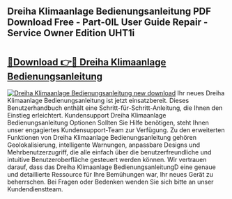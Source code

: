 ## Dreiha Klimaanlage Bedienungsanleitung PDF Download Free - Part-0IL User Guide Repair - Service Owner Edition UHT1i

# <h2><a href="http://df4rzuh.blite.top/?on=Dreiha+Klimaanlage+Bedienungsanleitung">🔗Download 👉🔴 Dreiha Klimaanlage Bedienungsanleitung</a></h2>

[![Dreiha Klimaanlage Bedienungsanleitung new download](https://i.imgur.com/lujVjoI.png)](http://df4rzuh.blite.top/?on=Dreiha+Klimaanlage+Bedienungsanleitung)
Ihr neues Dreiha Klimaanlage Bedienungsanleitung ist jetzt einsatzbereit. Dieses Benutzerhandbuch enthält eine Schritt-für-Schritt-Anleitung, die Ihnen den Einstieg erleichtert. Kundensupport Dreiha Klimaanlage Bedienungsanleitung Optionen Sollten Sie Hilfe benötigen, steht Ihnen unser engagiertes Kundensupport-Team zur Verfügung. Zu den erweiterten Funktionen von Dreiha Klimaanlage Bedienungsanleitung gehören Geolokalisierung, intelligente Warnungen, anpassbare Designs und Mehrbenutzerzugriff, die alle einfach über die benutzerfreundliche und intuitive Benutzeroberfläche gesteuert werden können. Wir vertrauen darauf, dass das Dreiha Klimaanlage BedienungsanleitungD eine genaue und detaillierte Ressource für Ihre Bemühungen war, Ihr neues Gerät zu beherrschen. Bei Fragen oder Bedenken wenden Sie sich bitte an unser Kundendienstteam.
